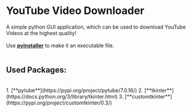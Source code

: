 # YouTube Video Downloader

A simple python GUI application, which can be used to download YouTube Videos at the highest quality!
<br>
<br>
Use [**pyinstaller**](https://pypi.org/project/pyinstaller/) to make it an executable file.
<br>
<br>
## Used Packages:
<br>
1. [**pytube**](https://pypi.org/project/pytube/7.0.16/) 
2. [**tkinter**](https://docs.python.org/3/library/tkinter.html)
3. [**customtkinter**](https://pypi.org/project/customtkinter/0.3/)
